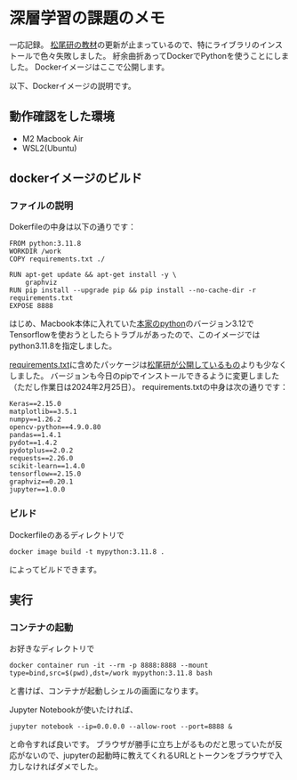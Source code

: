 # 深層学習の課題のメモ

一応記録。
[松尾研の教材](https://github.com/matsuolab-edu/dl4us/blob/master/)の更新が止まっているので、特にライブラリのインストールで色々失敗しました。
紆余曲折あってDockerでPythonを使うことにしました。
Dockerイメージはここで公開します。

以下、Dockerイメージの説明です。

## 動作確認をした環境

- M2 Macbook Air
- WSL2(Ubuntu)

## dockerイメージのビルド

### ファイルの説明

Dokerfileの中身は以下の通りです：
```
FROM python:3.11.8
WORKDIR /work
COPY requirements.txt ./

RUN apt-get update && apt-get install -y \
    graphviz
RUN pip install --upgrade pip && pip install --no-cache-dir -r requirements.txt
EXPOSE 8888
```

はじめ、Macbook本体に入れていた[本家のpython](https://www.python.org/downloads/)のバージョン3.12でTensorflowを使おうとしたらトラブルがあったので、このイメージではpython3.11.8を指定しました。

[requirements.txt](./requests.txt)に含めたパッケージは[松尾研が公開しているもの](https://github.com/matsuolab-edu/dl4us/blob/master/requirements.txt)よりも少なくしました。
バージョンも今日のpipでインストールできるように変更しました（ただし作業日は2024年2月25日）。
requirements.txtの中身は次の通りです：
```
Keras==2.15.0
matplotlib==3.5.1
numpy==1.26.2
opencv-python==4.9.0.80
pandas==1.4.1
pydot==1.4.2
pydotplus==2.0.2
requests==2.26.0
scikit-learn==1.4.0
tensorflow==2.15.0
graphviz==0.20.1
jupyter==1.0.0
```

<!--
[docker-compose.yml](./docker-compose.yml)も作りました：
```
version: '3'
services:
  mypython:
    image: mypython:3.11.8
    ports:
      - "8888:8888"
    volumes:
      - ${PWD}:/work
    stdin_open: true
    tty: true
    restart: unless-stopped
```
-->

### ビルド

Dockerfileのあるディレクトリで
```
docker image build -t mypython:3.11.8 . 
```
によってビルドできます。

## 実行

### コンテナの起動

お好きなディレクトリで
```
docker container run -it --rm -p 8888:8888 --mount type=bind,src=$(pwd),dst=/work mypython:3.11.8 bash
```
と書けば、コンテナが起動しシェルの画面になります。

Jupyter Notebookが使いたければ、
```
jupyter notebook --ip=0.0.0.0 --allow-root --port=8888 &
```
と命令すれば良いです。
ブラウザが勝手に立ち上がるものだと思っていたが反応がないので、jupyterの起動時に教えてくれるURLとトークンをブラウザで入力しなければダメでした。
